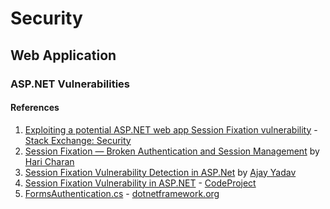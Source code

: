 # Security

## Web Application

### ASP.NET Vulnerabilities

#### References

1. [Exploiting a potential ASP.NET web app Session Fixation vulnerability](https://security.stackexchange.com/questions/82562/exploiting-a-potential-asp-net-web-app-session-fixation-vulnerability) - [Stack Exchange: Security](https://security.stackexchange.com/)
2. [Session Fixation — Broken Authentication and Session Management](https://medium.com/@grep_security/session-fixation-broken-authentication-and-session-management-c37ce0111bf5) by [Hari Charan](https://medium.com/@grep_security)
3. [Session Fixation Vulnerability Detection in ASP.Net](https://www.c-sharpcorner.com/UploadFile/ajyadav123/session-fixation-vulnerability-detection-in-Asp-Net/) by [Ajay Yadav](https://www.c-sharpcorner.com/members/ajay-yadav26)
4. [Session Fixation Vulnerability in ASP.NET](https://www.codeproject.com/Articles/210993/Session-Fixation-vulnerability-in-ASP-NET) - [CodeProject](https://www.codeproject.com/)
5. [FormsAuthentication.cs](http://www.dotnetframework.org/default.aspx/DotNET/DotNET/8@0/untmp/whidbey/REDBITS/ndp/fx/src/xsp/System/Web/Security/FormsAuthentication@cs/1/FormsAuthentication@cs) - [dotnetframework.org](http://www.dotnetframework.org/)